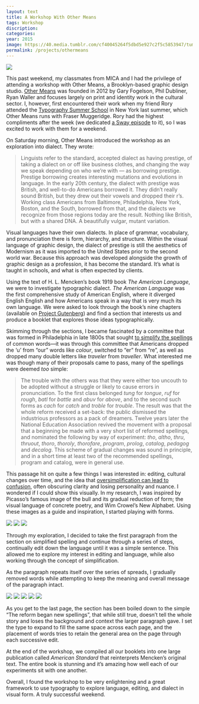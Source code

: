 ```yaml
---
layout: text
title: A Workshop With Other Means
tags: Workshop
discription:
categories:
year: 2015
image: https://40.media.tumblr.com/cf40045264f5dbd5e927c2f5c5853947/tumblr_inline_nvwpef9AaN1qzwy5u_1280.jpg
permalink: /projects/othermeans
---
```


<img src="https://41.media.tumblr.com/680e716f3f04fb36eec576d1585d464f/tumblr_inline_nvwpcipGQV1qzwy5u_1280.png">

<p>This past weekend, my classmates from MICA and I had the privilege of attending a workshop with Other Means, a Brooklyn-based graphic design studio. <a href="http://www.othermeans.us">Other Means</a>&nbsp;was founded in 2012 by Gary Fogelson, Phil Dubliner, Ryan Waller and focuses largely on print and identity work in the cultural sector. I, however, first encountered their work when my friend Rory attended the <a href="http://typographysummerschool.org">Typography Summer School</a> in New York last summer, which Other Means runs with Fraser Muggeridge. Rory had the highest compliments after the week (we dedicated <a href="http://this-is-sway.tumblr.com/post/94505945758">a Sway episode</a>&nbsp;to it), so I was excited to work with them for a weekend.</p>

<p>On Saturday morning, Other Means introduced the workshop as an exploration into dialect. They wrote:</p>

<blockquote><p>Linguists refer to the standard, accepted dialect as having prestige, of taking a dialect on or off like business clothes, and changing the way we speak depending on who we’re with — as borrowing prestige. Prestige borrowing creates interesting mutations and evolutions in language. In the early 20th century, the dialect with prestige was British, and well-to-do Americans borrowed it. They didn’t really sound British, but they drew out their vowels and dropped their r’s. Working class Americans from Baltimore, Philadelphia, New York, Boston, and the South, borrowed from that, and the dialects we recognize from those regions today are the result. Nothing like British, but with a shared DNA. A beautifully vulgar, mutant variation.</p></blockquote>

<p>Visual languages have their own dialects. In place of grammar, vocabulary, and pronunciation there is form, hierarchy, and structure. Within the visual language of graphic design, the dialect of prestige is still the aesthetics of Modernism as it was imported to the United States prior to the second world war. Because this approach was developed alongside the growth of graphic design as a profession, it has become the standard. It’s what is taught in schools, and what is often expected by clients.</p>

<p>Using the text of H. L. Mencken’s book 1919 book <i>The American Language</i>, we were to investigate typographic dialect. <i>The American Language</i> was the first comprehensive study of American English, where it diverged English English and how Americans speak in a way that is very much its own language. We were asked  to look through the book’s nine chapters (available on <a href="http://www.gutenberg.org/ebooks/43376?msg=welcome_stranger#Simplified_Spelling">Project Gutenberg</a>) and find a section that interests us and produce a booklet that explores those ideas typographically.</p>

<p>Skimming through the sections, I became fascinated by a committee that was formed in Philadelphia in late 1800s that sought <a href="http://www.gutenberg.org/files/43376/43376-h/43376-h.htm#Simplified_Spelling">to simplify the spellings</a> of common words—it was through this committee that Americans dropped the ‘u’ from “our” words like <i>colour</i>, switched to “er” from “re”, as well as dropped many double letters like <i>traveler</i> from <i>traveller</i>. What interested me was though many of their proposals came to pass, many of the spellings were deemed <i>too</i> simple:</p>

<blockquote><p>The trouble with the others was that they were either too uncouth to be adopted without a struggle or likely to cause errors in pronunciation. To the first class belonged <i>tung</i> for <i>tongue</i>, <i>ruf</i> for <i>rough</i>, <i>batl</i> for <i>battle</i> and <i>abuv</i> for <i>above</i>, and to the second such forms as <i>cach</i> for <i>catch</i> and <i>troble</i> for <i>trouble</i>. The result was that the whole reform received a set-back: the public dismissed the industrious professors as a pack of dreamers. Twelve years later the National Education Association revived the movement with a proposal that a beginning be made with a very short list of reformed spellings, and nominated the following by way of experiment: <i>tho</i>, <i>altho</i>, <i>thru</i>, <i>thruout</i>, <i>thoro</i>, <i>thoroly</i>, <i>thorofare</i>, <i>program</i>, <i>prolog</i>, <i>catalog</i>, <i>pedagog</i> and <i>decalog</i>. This scheme of gradual changes was sound in principle, and in a short time at least two of the recommended spellings, program and catalog, were in general use.</p></blockquote>

<p>This passage hit on quite a few things I was interested in: editing, cultural changes over time, and the idea that <a href="http://jarrettfuller.tumblr.com/post/128643334087/less-simplicity">oversimplification can lead to confusion</a>, often obscuring clarity and losing personality and nuance. I wondered if I could show this visually. In my research, I was inspired by Picasso’s famous image of the bull and its gradual reduction of form; the visual language of concrete poetry, and Wim Crowel’s New Alphabet. Using these images as a guide and inspiration, I started playing with forms.</p>

<img src="https://41.media.tumblr.com/56e4c113c35535b01a22839722df5f72/tumblr_inline_nvwpd89Uxu1qzwy5u_1280.jpg" >

<img src="http://33.media.tumblr.com/67955cfdb83c9e740afec6d2aa230cc7/tumblr_inline_nvwpdgIzjX1qzwy5u_500.gif" >

<img src="https://41.media.tumblr.com/ca3cee674704307408f604f636cfc23b/tumblr_inline_nvwpdt6vaK1qzwy5u_1280.png" >

<p>Through my exploration, I decided to take the first paragraph from the section on simplified spelling and continue through a series of steps, continually edit down the language until it was a simple sentence. This allowed me to explore my interest in editing and language, while also working through the concept of simplification.</p>

<p>As the paragraph repeats itself over the series of spreads, I gradually removed words while attempting to keep the meaning and overall message of the paragraph intact.</p>

<img src="https://40.media.tumblr.com/72292c86ab18f0f08a4e8d04117f6963/tumblr_inline_nvwpedDHnB1qzwy5u_1280.jpg">
<img src="https://36.media.tumblr.com/c3a0310801a11c04a8c52be834b0d749/tumblr_inline_nvwpedS8Od1qzwy5u_1280.jpg" data-orig-width="1875" data-orig-height="1425">
<img src="https://41.media.tumblr.com/0649dfb1def69dac86ec0d32877be8fd/tumblr_inline_nvwpeeKn7S1qzwy5u_1280.jpg" data-orig-width="1875" data-orig-height="1425">
<img src="https://40.media.tumblr.com/cf40045264f5dbd5e927c2f5c5853947/tumblr_inline_nvwpef9AaN1qzwy5u_1280.jpg" data-orig-width="1875" data-orig-height="1425">
<img src="https://40.media.tumblr.com/adb8119deaaf46cf4614c89f40d0d889/tumblr_inline_nvwpeggSp81qzwy5u_1280.jpg" data-orig-width="938" data-orig-height="1425">

<p>As you get to the last page, the section has been boiled down to the simple “The reform began new spellings”, that while still true, doesn’t tell the whole story and loses the background and context the larger paragraph gave. I set the type to expand to fill the same space across each page, and the placement of words  tries to retain the general area on the page through each successive edit.</p><p>At the end of the workshop, we compiled all our booklets into one large publication called <i>American Standard</i> that reinterprets Mencken’s original text. The entire book is stunning and it’s amazing how well each of our experiments sit with one another.</p><p>Overall, I found the workshop to be very enlightening and a great framework to use typography to explore language, editing, and dialect in visual form. A truly successful weekend.</p>
